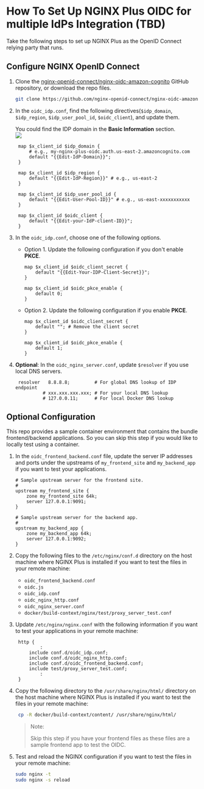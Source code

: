 # How To Set Up NGINX Plus OIDC for multiple IdPs Integration (TBD)

Take the following steps to set up NGINX Plus as the OpenID Connect relying party that runs.

## Configure NGINX OpenID Connect

1. Clone the [nginx-openid-connect/nginx-oidc-amazon-cognito](git@github.com:nginx-openid-connect/nginx-oidc-v1-amazon-cognito.git) GitHub repository, or download the repo files.

   ```bash
   git clone https://github.com/nginx-openid-connect/nginx-oidc-amazon-cognito.git
   ```

2. In the `oidc_idp.conf`, find the following directives(`$idp_domain`, `$idp_region`, `$idp_user_pool_id`, `$oidc_client`), and update them.

   You could find the IDP domain in the **Basic Information** section.  
   ![](./img/basic-domain.png)

   ```nginx
    map $x_client_id $idp_domain {
        # e.g., my-nginx-plus-oidc.auth.us-east-2.amazoncognito.com
        default "{{Edit-IdP-Domain}}";
    }

    map $x_client_id $idp_region {
        default "{{Edit-IdP-Region}}" # e.g., us-east-2
    }

    map $x_client_id $idp_user_pool_id {
        default "{{Edit-User-Pool-ID}}" # e.g., us-east-xxxxxxxxxxx
    }

    map $x_client_id $oidc_client {
        default "{{Edit-your-IdP-client-ID}}";
    }
   ```

3. In the `oidc_idp.conf`, choose one of the following options.

   - Option 1. Update the following configuration if you don't enable **PKCE**.

     ```nginx
     map $x_client_id $oidc_client_secret {
         default "{{Edit-Your-IDP-Client-Secret}}";
     }

     map $x_client_id $oidc_pkce_enable {
         default 0;
     }
     ```

   - Option 2. Update the following configuration if you enable **PKCE**.

     ```nginx
     map $x_client_id $oidc_client_secret {
         default ""; # Remove the client secret
     }

     map $x_client_id $oidc_pkce_enable {
         default 1;
     }
     ```

4. **Optional**: In the `oidc_nginx_server.conf`, update `$resolver` if you use local DNS servers.

   ```nginx
    resolver   8.8.8.8;         # For global DNS lookup of IDP endpoint
             # xxx.xxx.xxx.xxx; # For your local DNS lookup
             # 127.0.0.11;      # For local Docker DNS lookup
   ```

## Optional Configuration

This repo provides a sample container environment that contains the bundle frontend/backend applications. So you can skip this step if you would like to locally test using a container.

1. In the `oidc_frontend_backend.conf` file, update the server IP addresses and ports under the upstreams of `my_frontend_site` and `my_backend_app` if you want to test your applications.

   ```nginx
   # Sample upstream server for the frontend site.
   #
   upstream my_frontend_site {
       zone my_frontend_site 64k;
       server 127.0.0.1:9091;
   }

   # Sample upstream server for the backend app.
   #
   upstream my_backend_app {
       zone my_backend_app 64k;
       server 127.0.0.1:9092;
   }
   ```

2. Copy the following files to the `/etc/nginx/conf.d` directory on the host machine where NGINX Plus is installed if you want to test the files in your remote machine:

   - `oidc_frontend_backend.conf`
   - `oidc.js`
   - `oidc_idp.conf`
   - `oidc_nginx_http.conf`
   - `oidc_nginx_server.conf`
   - `docker/build-context/nginx/test/proxy_server_test.conf`

3. Update `/etc/nginx/nginx.conf` with the following information if you want to test your applications in your remote machine:

   ```nginx
    http {
            :
        include conf.d/oidc_idp.conf;
        include conf.d/oidc_nginx_http.conf;
        include conf.d/oidc_frontend_backend.conf;
        include test/proxy_server_test.conf;
            :
    }
   ```

4. Copy the following directory to the `/usr/share/nginx/html/` directory on the host machine where NGINX Plus is installed if you want to test the files in your remote machine:

   ```bash
    cp -R docker/build-context/content/ /usr/share/nginx/html/
   ```

   > Note:
   >
   > Skip this step if you have your frontend files as these files are a sample frontend app to test the OIDC.

5. Test and reload the NGINX configuration if you want to test the files in your remote machine:

   ```bash
   sudo nginx -t
   sudo nginx -s reload
   ```
